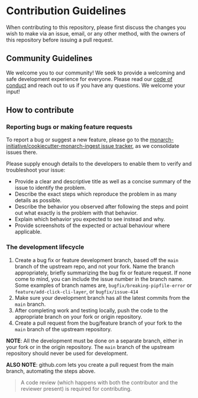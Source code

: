 # Contribution Guidelines

When contributing to this repository, please first discuss the changes you wish to make via an issue, email, or any other method, with the owners of this repository before issuing a pull request.

## Community Guidelines

We welcome you to our community! We seek to provide a welcoming and safe development experience for everyone. Please read our [code of conduct](CODE_OF_CONDUCT.md) and reach out to us if you have any questions. We welcome your input!

## How to contribute

### Reporting bugs or making feature requests

To report a bug or suggest a new feature, please go to the [monarch-initiative/cookiecutter-monarch-ingest issue tracker](https://github.com/monarch-initiative/cookiecutter-monarch-ingest/issues), as we consolidate issues there.

Please supply enough details to the developers to enable them to verify and troubleshoot your issue:

* Provide a clear and descriptive title as well as a concise summary of the issue to identify the problem.
* Describe the exact steps which reproduce the problem in as many details as possible.
* Describe the behavior you observed after following the steps and point out what exactly is the problem with that behavior.
* Explain which behavior you expected to see instead and why.
* Provide screenshots of the expected or actual behaviour where applicable.


### The development lifecycle

1. Create a bug fix or feature development branch, based off the `main` branch of the upstream repo, and not your fork. Name the branch appropriately, briefly summarizing the bug fix or feature request. If none come to mind, you can include the issue number in the branch name. Some examples of branch names are, `bugfix/breaking-pipfile-error` or `feature/add-click-cli-layer`, or `bugfix/issue-414`
2. Make sure your development branch has all the latest commits from the `main` branch.
3. After completing work and testing locally, push the code to the appropriate branch on your fork or origin repository.
4. Create a pull request from the bug/feature branch of your fork to the `main` branch of the upstream repository.

**NOTE**: All the development must be done on a separate branch, either in your fork or in the origin repository. The `main` branch of the upstream repository should never be used for development.

**ALSO NOTE**: github.com lets you create a pull request from the main branch, automating the steps above.

> A code review (which happens with both the contributor and the reviewer present) is required for contributing.